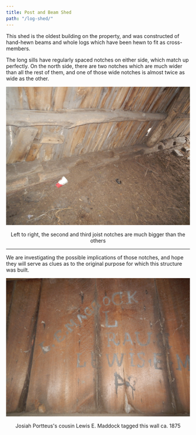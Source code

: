 ```yaml
---
title: Post and Beam Shed
path: "/log-shed/"
---
```


This shed is the oldest building on the property, and was constructed of hand-hewn beams and whole logs which have been hewn to fit as cross-members.  

The long sills have regularly spaced notches on either side, which match up perfectly.  On the north side, there are two notches which are much wider than all the rest of them, and one of those wide notches is almost twice as wide as the other.

![Log Shed](./joistNotches.jpg)
<center>
Left to right, the second and third joist notches are much bigger than the others
</center>

---
We are investigating the possible implications of those notches, and hope they will serve as clues as to the original purpose for which this structure was built.

![Log Shed](./maddockTag.jpg)
<center>
Josiah Portteus's cousin Lewis E. Maddock tagged this wall ca. 1875
</center>
